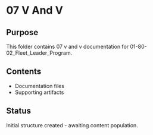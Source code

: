 # 07 V And V

## Purpose
This folder contains 07 v and v documentation for 01-80-02_Fleet_Leader_Program.

## Contents
- Documentation files
- Supporting artifacts

## Status
Initial structure created - awaiting content population.
